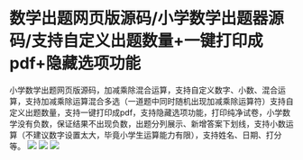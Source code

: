# 数学出题网页版源码/小学数学出题器源码/支持自定义出题数量+一键打印成pdf+隐藏选项功能

小学数学出题网页版源码，加减乘除混合运算，支持自定义数字、小数、混合运算，支持加减乘除运算混合多选（一道题中同时随机出现加减乘除运算符）支持自定义出题数量，支持一键打印成pdf，支持隐藏选项功能，打印纯净试卷，小学数学没有负数，保证结果不出现负数，出题分列展示、新增答案下划线，支持小数运算（不建议数字设置太大，毕竟小学生运算能力有限），支持姓名、日期、打分等。
[![](https://wukongymw.com/wp-content/uploads/2023/10/1697461961-51d1bc20396651d.jpg)](https://wukongymw.com/wp-content/uploads/2023/10/1697461961-51d1bc20396651d.jpg)
[![](https://wukongymw.com/wp-content/uploads/2023/10/1697461960-1a539adf3ef11ae.jpg)](https://wukongymw.com/wp-content/uploads/2023/10/1697461960-1a539adf3ef11ae.jpg)
[![](https://wukongymw.com/wp-content/uploads/2023/10/1697461959-7dfdf8786cc599e.jpg)](https://wukongymw.com/wp-content/uploads/2023/10/1697461959-7dfdf8786cc599e.jpg)